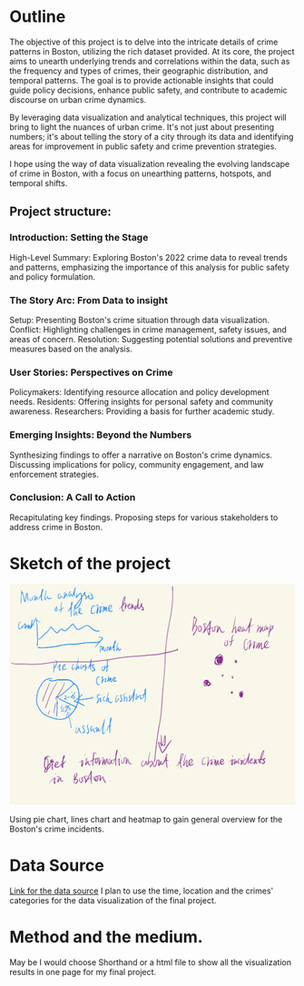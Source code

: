 # Outline
The objective of this project is to delve into the intricate details of crime patterns in Boston, utilizing the rich dataset provided. At its core, the project aims to unearth underlying trends and correlations within the data, such as the frequency and types of crimes, their geographic distribution, and temporal patterns. The goal is to provide actionable insights that could guide policy decisions, enhance public safety, and contribute to academic discourse on urban crime dynamics.

By leveraging data visualization and analytical techniques, this project will bring to light the nuances of urban crime. It's not just about presenting numbers; it's about telling the story of a city through its data and identifying areas for improvement in public safety and crime prevention strategies.

I hope using the way of data visualization revealing the evolving landscape of crime in Boston, with a focus on unearthing patterns, hotspots, and temporal shifts.
## Project structure:
### Introduction: Setting the Stage
High-Level Summary: Exploring Boston's 2022 crime data to reveal trends and patterns, emphasizing the importance of this analysis for public safety and policy formulation.
### The Story Arc: From Data to insight
Setup: Presenting Boston's crime situation through data visualization.
Conflict: Highlighting challenges in crime management, safety issues, and areas of concern.
Resolution: Suggesting potential solutions and preventive measures based on the analysis.
### User Stories: Perspectives on Crime
Policymakers: Identifying resource allocation and policy development needs.
Residents: Offering insights for personal safety and community awareness.
Researchers: Providing a basis for further academic study.

### Emerging Insights: Beyond the Numbers
Synthesizing findings to offer a narrative on Boston's crime dynamics.
Discussing implications for policy, community engagement, and law enforcement strategies.

### Conclusion: A Call to Action
Recapitulating key findings.
Proposing steps for various stakeholders to address crime in Boston.

# Sketch of the project
![Sketch](Boston_sketches.jpg)

Using pie chart, lines chart and heatmap to gain general overview for the Boston's crime incidents.

# Data Source
[Link for the data source](https://data.boston.gov/dataset/crime-incident-reports-august-2015-to-date-source-new-system/resource/313e56df-6d77-49d2-9c49-ee411f10cf58)
I plan to use the time, location and the crimes' categories for the data visualization of the final project.

# Method and the medium.
May be I would choose Shorthand or a html file to show all the visualization results in one page for my final project.




